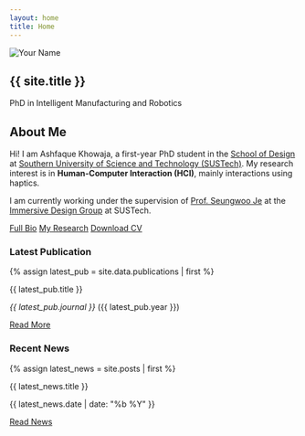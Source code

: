 ```yaml
---
layout: home
title: Home
---
```


<section class="hero">
  <div class="hero-content">
   <div class="profile-image">
  <div class="profile-image-container">
    <img src="{{ 'assets/img/image.jpg' | relative_url }}" alt="Your Name">
  </div>
</div>
    <h1>{{ site.title }}</h1>
    <p class="subtitle">PhD in Intelligent Manufacturing and Robotics</p>
  </div>
</section>

<section class="about">
  <h2>About Me</h2>
  <p>Hi! I am Ashfaque Khowaja, a first-year PhD student in the <a href="https://designschool.sustech.edu.cn/">School of Design</a> at <a href="http://www.sustech.edu.cn/en/">Southern University of Science and Technology (SUSTech)</a>. My research interest is in <strong>Human-Computer Interaction (HCI)</strong>, mainly interactions using haptics.</p>

<p>I am currently working under the supervision of <a href="https://immersivedesignresearch.com/seungwoo">Prof. Seungwoo Je</a> at the <a href="https://immersivedesignresearch.com/">Immersive Design Group</a> at SUSTech.</p>
  
  <div class="quick-links">
    <a href="/about" class="button">Full Bio</a>
    <a href="/research" class="button">My Research</a>
    <a href="{{ '/assets/CV.pdf' | relative_url }}" class="button">Download CV</a>
  </div>
</section>

<section class="highlights">
  <div class="highlight-box">
    <h3>Latest Publication</h3>
    {% assign latest_pub = site.data.publications | first %}
    <p>{{ latest_pub.title }}</p>
    <p><em>{{ latest_pub.journal }}</em> ({{ latest_pub.year }})</p>
    <a href="{{ latest_pub.link }}" class="button small">Read More</a>
  </div>
  
  <!-- <div class="highlight-box">
    <h3>Current Project</h3>
    {% assign current_project = site.data.projects | first %}
    <p>{{ current_project.title }}</p>
    <p>{{ current_project.description | truncate: 100 }}</p>
    <a href="/projects" class="button small">View Project</a>
  </div> -->
  
  <div class="highlight-box">
    <h3>Recent News</h3>
    {% assign latest_news = site.posts | first %}
    <p>{{ latest_news.title }}</p>
    <p>{{ latest_news.date | date: "%b %Y" }}</p>
    <a href="{{ latest_news.url }}" class="button small">Read News</a>
  </div>
</section>